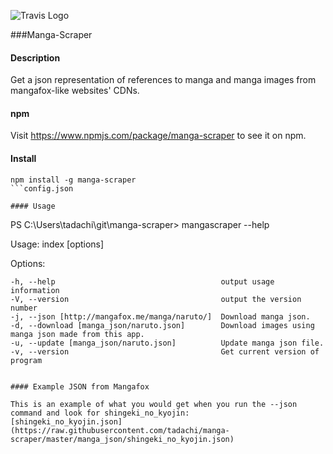 ![Travis Logo](https://travis-ci.org/tadachi/manga-scraper.svg?branch=master "Travis Build")

###Manga-Scraper

#### Description
Get a json representation of references to manga and manga images from mangafox-like websites' CDNs.

#### npm
Visit https://www.npmjs.com/package/manga-scraper to see it on npm.

#### Install
```
npm install -g manga-scraper
```config.json

#### Usage
```
PS C:\Users\tadachi\git\manga-scraper> mangascraper --help

  Usage: index [options]

  Options:

    -h, --help                                     output usage information
    -V, --version                                  output the version number
    -j, --json [http://mangafox.me/manga/naruto/]  Download manga json.
    -d, --download [manga_json/naruto.json]        Download images using manga json made from this app.
    -u, --update [manga_json/naruto.json]          Update manga json file.
    -v, --version                                  Get current version of program

```

#### Example JSON from Mangafox

This is an example of what you would get when you run the --json command and look for shingeki_no_kyojin:
[shingeki_no_kyojin.json](https://raw.githubusercontent.com/tadachi/manga-scraper/master/manga_json/shingeki_no_kyojin.json)